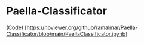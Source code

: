 # Paella-Classificator



(Code) [https://nbviewer.org/github/ramalmar/Paella-Classificator/blob/main/PaellaClassificator.ipynb]
